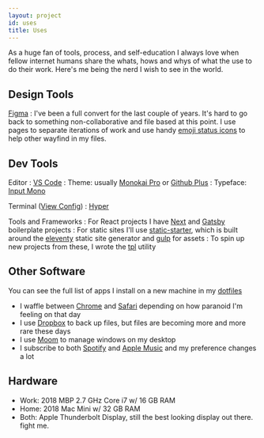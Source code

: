 ```yaml
---
layout: project
id: uses
title: Uses
---
```


As a huge fan of tools, process, and self-education I always love when fellow internet humans share the whats, hows and whys of what the use to do their work. Here's me being the nerd I wish to see in the world.

## Design Tools

[Figma](https://figma.com)
: I've been a full convert for the last couple of years. It's hard to go back to something non-collaborative and file based at this point. I use pages to separate iterations of work and use handy [emoji status icons]() to help other wayfind in my files.

## Dev Tools

Editor
: [VS Code]()
: Theme: usually [Monokai Pro]() or [Github Plus]()
: Typeface: [Input Mono]()

Terminal ([View Config]())
: [Hyper]()

Tools and Frameworks
: For React projects I have [Next](https://github.com/jmegs/next-base) and [Gatsby](https://github.com/jmegs/gatsby-base) boilerplate projects
: For static sites I'll use [static-starter](https://github.com/jmegs/static-starter), which is built around the [eleventy]() static site generator and [gulp]() for assets
: To spin up new projects from these, I wrote the [tpl](https://github.com/jmegs/tpl) utility

## Other Software

You can see the full list of apps I install on a new machine in my [dotfiles](https://github.com/jmegs/dotfiles/blob/master/Brewfile)

- I waffle between [Chrome]() and [Safari]() depending on how paranoid I'm feeling on that day
- I use [Dropbox]() to back up files, but files are becoming more and more rare these days
- I use [Moom]() to manage windows on my desktop
- I subscribe to both [Spotify]() and [Apple Music]() and my preference changes a lot

## Hardware

- Work: 2018 MBP 2.7 GHz Core i7 w/ 16 GB RAM
- Home: 2018 Mac Mini w/ 32 GB RAM
- Both: Apple Thunderbolt Display, still the best looking display out there. fight me.
